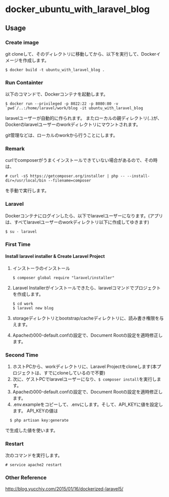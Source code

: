 # docker_ubuntu_with_laravel_blog

## Usage

### Create image

git cloneして、そのディレクトリに移動してから、以下を実行して、Dockerイメージを作成します。

```
$ docker build -t ubuntu_with_laravel_blog .
```

### Run Containter

以下のコマンドで、Dockerコンテナを起動します。

```
$ docker run --privileged -p 8022:22 -p 8080:80 -v `pwd`/..:/home/laravel/work/blog -it ubuntu_with_laravel_blog
```

laravelユーザーが自動的に作られます。
またローカルの親ディレクトリ(..)が、Dockerのlaravelユーザーのworkディレクトリにマウントされます。

git管理などは、ローカルのworkから行うことにします。

### Remark

curlでcomposerがうまくインストールできていない場合があるので、その時は、

```
# curl -sS https://getcomposer.org/installer | php -- --install-dir=/usr/local/bin --filename=composer
```

を手動で実行します。

### Laravel

Dockerコンテナにログインしたら、以下でlaravelユーザーになります。(アプリは、すべてlaravelユーザーのworkディレクトリ以下に作成してゆきます)

```
$ su - laravel
```

### First Time

#### Install laravel installer & Create Laravel Project


1. インストーラのインストール
    ```
    $ composer global require "laravel/installer"
    ```
1. Laravel Installerがインストールできたら、laravelコマンドでプロジェクトを作成します。
    ```
    $ cd work
    $ laravel new blog
    ```
1. storageディレクトリとbootstrap/cacheディレクトリに、読み書き権限を与えます。

1. Apacheの000-default.confの設定で、Document Rootの設定を適時修正します。


### Second Time

1. ホストPCから、workディレクトリに、Laravel Projectをcloneします(本プロジェクトは、すでにcloneしているので不要)
1. 次に、ゲストPCでlaravelユーザーになり、`$ composer install`を実行します。
1. Apacheの000-default.confの設定で、Document Rootの設定を適時修正します。
1. .env.exampleをコピーして、.envにします。そして、API_KEYに値を設定します。
  API_KEYの値は

  ```
    $ php artisan key:generate
  ```

  で生成した値を使います。


### Restart

次のコマンドを実行します。

```
# service apache2 restart
```




### Other Reference

http://blog.yucchiy.com/2015/01/16/dockerized-laravel5/
